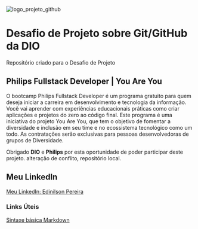 ![logo_projeto_github](https://user-images.githubusercontent.com/11439556/158486584-38bfd3c3-2943-4765-9953-7ca7f884f558.png)

# Desafio de Projeto sobre Git/GitHub da DIO

Repositório criado para o Desafio de Projeto

## Philips Fullstack Developer | You Are You

O bootcamp Philips Fullstack Developer é um programa gratuito para quem deseja iniciar a carreira em desenvolvimento e tecnologia da informação. Você vai aprender com experiências educacionais práticas como criar aplicações e projetos do zero ao código final. Este programa é uma iniciativa do projeto You Are You, que tem o objetivo de fomentar a diversidade e inclusão em seu time e no ecossistema tecnológico como um todo. As contratações serão exclusivas para pessoas desenvolvedoras de grupos de Diversidade.

Obrigado **DIO** e **Philips** por esta oportunidade de poder participar deste projeto. alteração de conflito, repositório local.

## Meu LinkedIn
[Meu LinkedIn: Edinilson Pereira](https://www.example.com)

### Links Úteis
[Sintaxe básica Markdown](https://www.markdownguide.org/getting-started/)

